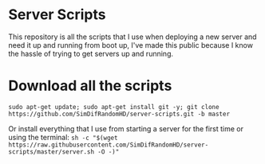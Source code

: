 # Server Scripts
This repository is all the scripts that I use when deploying a new server and need it up and running from boot up, I've made this public because I know the hassle of trying to get servers up and running.

# Download all the scripts
``sudo apt-get update; sudo apt-get install git -y; git clone https://github.com/SimDifRandomHD/server-scripts.git -b master``

Or install everything that I use from starting a server for the first time or using the terminal:
``sh -c "$(wget https://raw.githubusercontent.com/SimDifRandomHD/server-scripts/master/server.sh -O -)"``